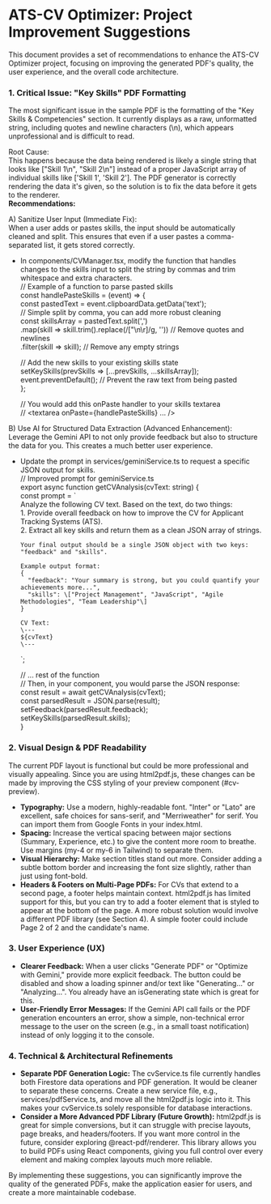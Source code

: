# **ATS-CV Optimizer: Project Improvement Suggestions**

This document provides a set of recommendations to enhance the ATS-CV Optimizer project, focusing on improving the generated PDF's quality, the user experience, and the overall code architecture.

### **1\. Critical Issue: "Key Skills" PDF Formatting**

The most significant issue in the sample PDF is the formatting of the "Key Skills & Competencies" section. It currently displays as a raw, unformatted string, including quotes and newline characters (\\n), which appears unprofessional and is difficult to read.

Root Cause:  
This happens because the data being rendered is likely a single string that looks like \["Skill 1\\n", "Skill 2\\n"\] instead of a proper JavaScript array of individual skills like \['Skill 1', 'Skill 2'\]. The PDF generator is correctly rendering the data it's given, so the solution is to fix the data before it gets to the renderer.  
**Recommendations:**

A) Sanitize User Input (Immediate Fix):  
When a user adds or pastes skills, the input should be automatically cleaned and split. This ensures that even if a user pastes a comma-separated list, it gets stored correctly.

* In components/CVManager.tsx, modify the function that handles changes to the skills input to split the string by commas and trim whitespace and extra characters.  
  // Example of a function to parse pasted skills  
  const handlePasteSkills \= (event) \=\> {  
    const pastedText \= event.clipboardData.getData('text');  
    // Simple split by comma, you can add more robust cleaning  
    const skillsArray \= pastedText.split(',')  
                                .map(skill \=\> skill.trim().replace(/\["\\n\\r\]/g, '')) // Remove quotes and newlines  
                                .filter(skill \=\> skill); // Remove any empty strings

    // Add the new skills to your existing skills state  
    setKeySkills(prevSkills \=\> \[...prevSkills, ...skillsArray\]);  
    event.preventDefault(); // Prevent the raw text from being pasted  
  };

  // You would add this onPaste handler to your skills textarea  
  // \<textarea onPaste={handlePasteSkills} ... /\>

B) Use AI for Structured Data Extraction (Advanced Enhancement):  
Leverage the Gemini API to not only provide feedback but also to structure the data for you. This creates a much better user experience.

* Update the prompt in services/geminiService.ts to request a specific JSON output for skills.  
  // Improved prompt for geminiService.ts  
  export async function getCVAnalysis(cvText: string) {  
    const prompt \= \`  
      Analyze the following CV text. Based on the text, do two things:  
      1\. Provide overall feedback on how to improve the CV for Applicant Tracking Systems (ATS).  
      2\. Extract all key skills and return them as a clean JSON array of strings.

      Your final output should be a single JSON object with two keys: "feedback" and "skills".

      Example output format:  
      {  
        "feedback": "Your summary is strong, but you could quantify your achievements more...",  
        "skills": \["Project Management", "JavaScript", "Agile Methodologies", "Team Leadership"\]  
      }

      CV Text:  
      \---  
      ${cvText}  
      \---  
    \`;

    // ... rest of the function  
    // Then, in your component, you would parse the JSON response:  
    const result \= await getCVAnalysis(cvText);  
    const parsedResult \= JSON.parse(result);  
    setFeedback(parsedResult.feedback);  
    setKeySkills(parsedResult.skills);   
  }

### **2\. Visual Design & PDF Readability**

The current PDF layout is functional but could be more professional and visually appealing. Since you are using html2pdf.js, these changes can be made by improving the CSS styling of your preview component (\#cv-preview).

* **Typography:** Use a modern, highly-readable font. "Inter" or "Lato" are excellent, safe choices for sans-serif, and "Merriweather" for serif. You can import them from Google Fonts in your index.html.  
* **Spacing:** Increase the vertical spacing between major sections (Summary, Experience, etc.) to give the content more room to breathe. Use margins (my-4 or my-6 in Tailwind) to separate them.  
* **Visual Hierarchy:** Make section titles stand out more. Consider adding a subtle bottom border and increasing the font size slightly, rather than just using font-bold.  
* **Headers & Footers on Multi-Page PDFs:** For CVs that extend to a second page, a footer helps maintain context. html2pdf.js has limited support for this, but you can try to add a footer element that is styled to appear at the bottom of the page. A more robust solution would involve a different PDF library (see Section 4). A simple footer could include Page 2 of 2 and the candidate's name.

### **3\. User Experience (UX)**

* **Clearer Feedback:** When a user clicks "Generate PDF" or "Optimize with Gemini," provide more explicit feedback. The button could be disabled and show a loading spinner and/or text like "Generating..." or "Analyzing...". You already have an isGenerating state which is great for this.  
* **User-Friendly Error Messages:** If the Gemini API call fails or the PDF generation encounters an error, show a simple, non-technical error message to the user on the screen (e.g., in a small toast notification) instead of only logging it to the console.

### **4\. Technical & Architectural Refinements**

* **Separate PDF Generation Logic:** The cvService.ts file currently handles both Firestore data operations and PDF generation. It would be cleaner to separate these concerns. Create a new service file, e.g., services/pdfService.ts, and move all the html2pdf.js logic into it. This makes your cvService.ts solely responsible for database interactions.  
* **Consider a More Advanced PDF Library (Future Growth):** html2pdf.js is great for simple conversions, but it can struggle with precise layouts, page breaks, and headers/footers. If you want more control in the future, consider exploring @react-pdf/renderer. This library allows you to build PDFs using React components, giving you full control over every element and making complex layouts much more reliable.

By implementing these suggestions, you can significantly improve the quality of the generated PDFs, make the application easier for users, and create a more maintainable codebase.